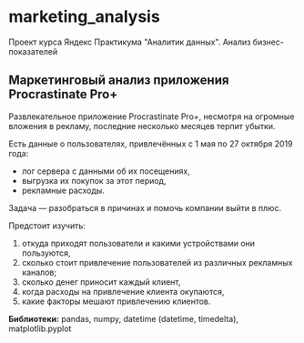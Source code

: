 # marketing_analysis
Проект курса Яндекс Практикума "Аналитик данных".  Анализ бизнес-показателей
## Маркетинговый анализ приложения Procrastinate Pro+
Развлекательное приложение Procrastinate Pro+, несмотря на огромные вложения в рекламу, последние несколько месяцев терпит убытки.

Есть данные о пользователях, привлечённых с 1 мая по 27 октября 2019 года:
- 	лог сервера с данными об их посещениях,  
- 	выгрузка их покупок за этот период,  
- 	рекламные расходы.  

Задача — разобраться в причинах и помочь компании выйти в плюс.

Предстоит изучить:
1. откуда приходят пользователи и какими устройствами они пользуются,
2. сколько стоит привлечение пользователей из различных рекламных каналов;
3. сколько денег приносит каждый клиент,
4. когда расходы на привлечение клиента окупаются,
5. какие факторы мешают привлечению клиентов.

**Библиотеки:** pandas, numpy, datetime (datetime, timedelta), matplotlib.pyplot

